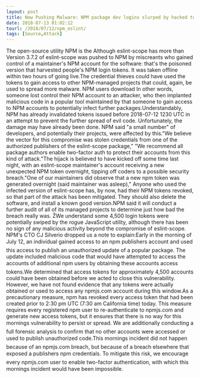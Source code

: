 ```yaml
---
layout: post
title: Now Pushing Malware: NPM package dev logins slurped by hacked tool popular with coders
date: 2018-07-13 01:02:12
tourl: /2018/07/12/npm_eslint/
tags: [Source,Attack]
---
```

The open-source utility NPM is the Although eslint-scope has more than Version 3.7.2 of eslint-scope was pushed to NPM by miscreants who gained control of a maintainer's NPM account for the software: that's the poisoned version that harvested people's NPM login tokens. It was taken offline within two hours of going live.The credential thieves could have used the tokens to gain access to other NPM-managed projects that could, again, be used to spread more malware. NPM users download In other words, someone lost control their NPM account to an attacker, who then implanted malicious code in a popular tool maintained by that someone to gain access to NPM accounts to potentially infect further packages.Understandably, NPM has already invalidated tokens issued before 2018-07-12 1230 UTC in an attempt to prevent the further spread of evil code. Unfortunately, the damage may have already been done. NPM said "a small number" of developers, and potentially their projects, were affected by this."We believe the vector for this compromise was stolen credentials from one of the authorized publishers of the eslint-scope package," "We recommend all package authors enable two-factor auth to protect their accounts from this kind of attack."The hijack is believed to have kicked off some time last night, with an eslint-scope maintainer's account receiving a new unexpected NPM token overnight, tipping off coders to a possible security breach."One of our maintainers did observe that a new npm token was generated overnight (said maintainer was asleep)," Anyone who used the infected version of eslint-scope has, by now, had their NPM tokens revoked, so that part of the attack has been mitigated. They should also delete the software, and install a known good version.NPM said it will conduct a further audit of all of its managed projects to determine just how bad the breach really was. ŽWe understand some 4,500 login tokens were potentially swiped by the rogue JavaScript utility, although there has been no sign of any malicious activity beyond the compromise of eslint-scope. NPM's CTO CJ Silverio dropped us a note to explain:Early in the morning of July 12, an individual gained access to an npm publishers account and used this access to publish an unauthorized update of a popular package. The update included malicious code that would have attempted to access the accounts of additional npm users by obtaining these accounts access tokens.We determined that access tokens for approximately 4,500 accounts could have been obtained before we acted to close this vulnerability. However, we have not found evidence that any tokens were actually obtained or used to access any npmjs.com account during this window.As a precautionary measure, npm has revoked every access token that had been created prior to 2:30 pm UTC (7:30 am California time) today. This measure requires every registered npm user to re-authenticate to npmjs.com and generate new access tokens, but it ensures that there is no way for this mornings vulnerability to persist or spread. We are additionally conducting a full forensic analysis to confirm that no other accounts were accessed or used to publish unauthorized code.This mornings incident did not happen because of an npmjs.com breach, but because of a breach elsewhere that exposed a publishers npm credentials. To mitigate this risk, we encourage every npmjs.com user to enable two-factor authentication, with which this mornings incident would have been impossible.